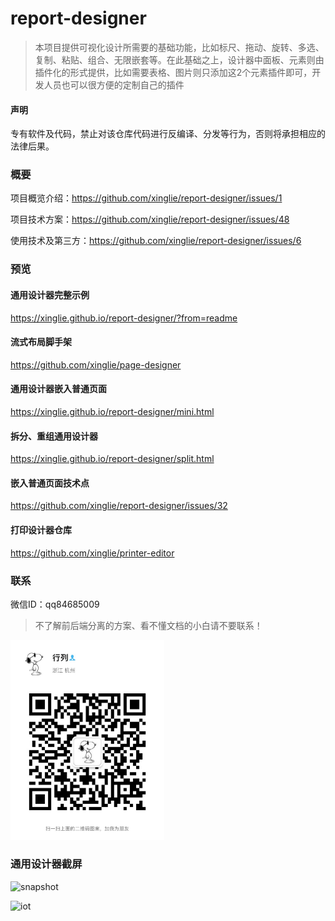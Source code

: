 # report-designer
> 本项目提供可视化设计所需要的基础功能，比如标尺、拖动、旋转、多选、复制、粘贴、组合、无限嵌套等。在此基础之上，设计器中面板、元素则由插件化的形式提供，比如需要表格、图片则只添加这2个元素插件即可，开发人员也可以很方便的定制自己的插件

#### 声明
专有软件及代码，禁止对该仓库代码进行反编译、分发等行为，否则将承担相应的法律后果。

### 概要
项目概览介绍：https://github.com/xinglie/report-designer/issues/1

项目技术方案：https://github.com/xinglie/report-designer/issues/48

使用技术及第三方：https://github.com/xinglie/report-designer/issues/6

### 预览

#### 通用设计器完整示例
https://xinglie.github.io/report-designer/?from=readme


#### 流式布局脚手架
https://github.com/xinglie/page-designer

#### 通用设计器嵌入普通页面
https://xinglie.github.io/report-designer/mini.html


#### 拆分、重组通用设计器
https://xinglie.github.io/report-designer/split.html

#### 嵌入普通页面技术点
https://github.com/xinglie/report-designer/issues/32


#### 打印设计器仓库
https://github.com/xinglie/printer-editor


### 联系
微信ID：qq84685009

> 不了解前后端分离的方案、看不懂文档的小白请不要联系！

<img width="246" alt="author wechat" src="./wechat.jpg"/>

### 通用设计器截屏
![snapshot](https://xinglie.github.io/report-designer/snapshot.png)

![iot](https://xinglie.github.io/report-designer/iot.png)

